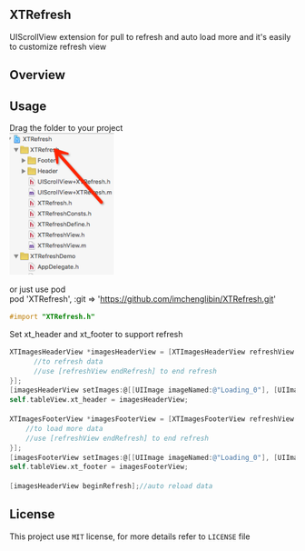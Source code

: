 ## XTRefresh
UIScrollView extension for pull to refresh and auto load more and it's easily to customize refresh view

## Overview

## Usage
Drag the folder to your project<br>
<img height=250 src="https://github.com/imchenglibin/XTRefresh/blob/master/Images/Folder.png"><br>

or just use pod<br>
pod 'XTRefresh', :git => 'https://github.com/imchenglibin/XTRefresh.git'
```objective-c
#import "XTRefresh.h"
```
Set xt_header and xt_footer to support refresh<br>
```objective-c
XTImagesHeaderView *imagesHeaderView = [XTImagesHeaderView refreshView:^(XTRefreshView *refreshView) {
      //to refresh data
      //use [refreshView endRefresh] to end refresh
}];
[imagesHeaderView setImages:@[[UIImage imageNamed:@"Loading_0"], [UIImage imageNamed:@"Loading_1"], [UIImage imageNamed:@"Loading_2"], [UIImage imageNamed:@"Loading_3"]]];
self.tableView.xt_header = imagesHeaderView;
    
XTImagesFooterView *imagesFooterView = [XTImagesFooterView refreshView:^(XTRefreshView *refreshView) {
    //to load more data
    //use [refreshView endRefresh] to end refresh
}];
[imagesFooterView setImages:@[[UIImage imageNamed:@"Loading_0"], [UIImage imageNamed:@"Loading_1"], [UIImage imageNamed:@"Loading_2"], [UIImage imageNamed:@"Loading_3"]]];
self.tableView.xt_footer = imagesFooterView;

[imagesHeaderView beginRefresh];//auto reload data
```

## License
This project use `MIT` license, for more details refer to `LICENSE` file
